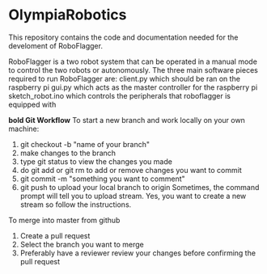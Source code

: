# OlympiaRobotics
This repository contains the code and documentation needed for the develoment of RoboFlagger.

RoboFlagger is a two robot system that can be operated in a manual mode to control the two robots or autonomously.
The three main software pieces required to run RoboFlagger are:
  client.py which should be ran on the raspberry pi
  gui.py which acts as the master controller for the raspberry pi
  sketch_robot.ino which controls the peripherals that roboflagger is equipped with

<strong>bold Git Workflow</strong>
To start a new branch and work locally on your own machine:
  1. git checkout -b "name of your branch"
  2. make changes to the branch
  3. type git status to view the changes you made
  4. do git add or git rm to add or remove changes you want to commit
  5. git commit -m "something you want to comment"
  6. git push to upload your local branch to origin
      Sometimes, the command prompt will tell you to upload stream. Yes, you want to create a new stream so follow the instructions.
   
To merge into master from github
  1. Create a pull request
  2. Select the branch you want to merge
  3. Preferably have a reviewer review your changes before confirming the pull request
